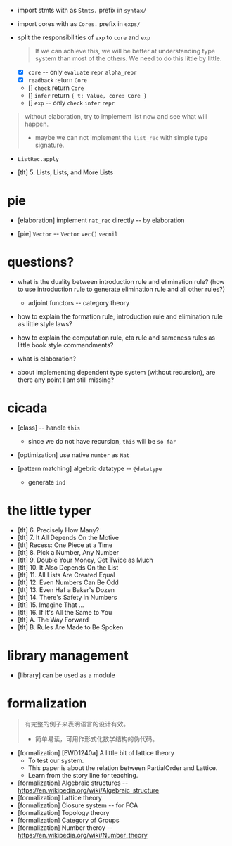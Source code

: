 - import stmts with as `Stmts.` prefix in `syntax/`
- import cores with as `Cores.` prefix in `exps/`

- split the responsibilities of `exp` to `core` and `exp`

  > If we can achieve this, we will be better at
  >   understanding type system than most of the others.
  > We need to do this little by little.

  - [x] `core` -- only `evaluate` `repr` `alpha_repr`
  - [x] `readback` return `Core`
  - [] `check` return `Core`
  - [] `infer` return `{ t: Value, core: Core }`
  - [] `exp` -- only `check` `infer` `repr`

> without elaboration, try to implement list now and see what will happen.
> - maybe we can not implement the `list_rec` with simple type signature.

- `ListRec.apply`

- [tlt] 5. Lists, Lists, and More Lists

# pie

- [elaboration] implement `nat_rec` directly -- by elaboration

- [pie] `Vector` --  `Vector` `vec()` `vecnil`

# questions?

- what is the duality between introduction rule and elimination rule?
  (how to use introduction rule to generate elimination rule and all other rules?)
  - adjoint functors -- category theory

- how to explain the formation rule, introduction rule and elimination rule as little style laws?
- how to explain the computation rule, eta rule and sameness rules as little book style commandments?

- what is elaboration?
- about implementing dependent type system (without recursion),
  are there any point I am still missing?

# cicada

- [class] -- handle `this`
  - since we do not have recursion, `this` will be `so far`

- [optimization] use native `number` as `Nat`

- [pattern matching] algebric datatype -- `@datatype`
  - generate `ind`

# the little typer

- [tlt] 6. Precisely How Many?
- [tlt] 7. It All Depends On the Motive
- [tlt] Recess: One Piece at a Time
- [tlt] 8. Pick a Number, Any Number
- [tlt] 9. Double Your Money, Get Twice as Much
- [tlt] 10. It Also Depends On the List
- [tlt] 11. All Lists Are Created Equal
- [tlt] 12. Even Numbers Can Be Odd
- [tlt] 13. Even Haf a Baker's Dozen
- [tlt] 14. There's Safety in Numbers
- [tlt] 15. Imagine That ...
- [tlt] 16. If It's All the Same to You
- [tlt] A. The Way Forward
- [tlt] B. Rules Are Made to Be Spoken

# library management

- [library] can be used as a module

# formalization

> 有完整的例子来表明语言的设计有效。
> - 简单易读，可用作形式化数学结构的伪代码。

- [formalization] [EWD1240a] A little bit of lattice theory
  - To test our system.
  - This paper is about the relation between PartialOrder and Lattice.
  - Learn from the story line for teaching.
- [formalization] Algebraic structures -- https://en.wikipedia.org/wiki/Algebraic_structure
- [formalization] Lattice theory
- [formalization] Closure system -- for FCA
- [formalization] Topology theory
- [formalization] Category of Groups
- [formalization] Number theroy -- https://en.wikipedia.org/wiki/Number_theory
